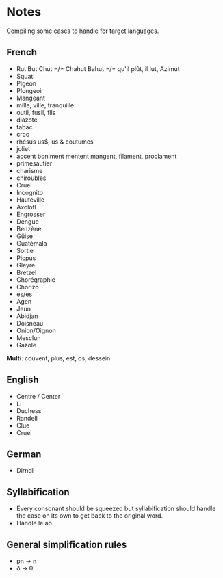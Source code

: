 # Notes

Compiling some cases to handle for target languages.

## French

* Rut But Chut =/= Chahut Bahut =/= qu'il plût, il lut, Azimut
* Squat
* Pigeon
* Plongeoir
* Mangeant
* mille, ville, tranquille
* outil, fusil, fils
* diazote
* tabac
* croc
* rhésus us$, us & coutumes
* joliet
* accent boniment mentent mangent, filament, proclament
* primesautier
* charisme
* chiroubles
* Cruel
* Incognito
* Hauteville
* Axolotl
* Engrosser
* Dengue
* Benzène
* Güise
* Guatémala
* Sortie
* Picpus
* Gleyre
* Bretzel
* Chorégraphie
* Chorizo
* es/ès
* Agen
* Jeun
* Abidjan
* Doisneau
* Onion/Oignon
* Mesclun
* Gazole

**Multi**:
couvent, plus, est, os, dessein

## English

* Centre / Center
* Li
* Duchess
* Randell
* Clue
* Cruel

## German

* Dirndl

## Syllabification

* Every consonant should be squeezed but syllabification should handle the case on its own to get back to the original word.
* Handle le ao

## General simplification rules

* pn -> n
* ð -> θ

